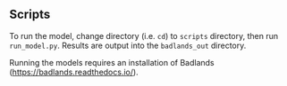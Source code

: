 ## Scripts

To run the model, change directory (i.e. `cd`) to `scripts` directory, then run `run_model.py`.
Results are output into the `badlands_out` directory.

Running the models requires an installation of Badlands (https://badlands.readthedocs.io/).
